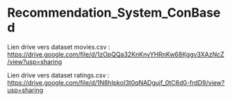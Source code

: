 # Recommendation_System_ConBased

Lien drive vers dataset movies.csv : 
https://drive.google.com/file/d/1zOpQQa32KnKnyYHRnKw68Kggy3XAzNcZ/view?usp=sharing

Lien drive vers dataset ratings.csv :
https://drive.google.com/file/d/1N8hIpkoI3t0qNADgujf_0tC6d0-frdD9/view?usp=sharing
